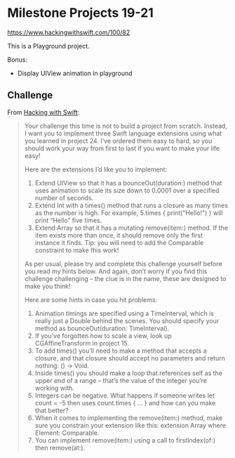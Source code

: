 # Milestone Projects 19-21

https://www.hackingwithswift.com/100/82

This is a Playground project.

Bonus:
- Display UIView animation in playground

## Challenge

From [Hacking with Swift](https://www.hackingwithswift.com/guide/9/3/challenge):
>Your challenge this time is not to build a project from scratch. Instead, I want you to implement three Swift language extensions using what you learned in project 24. I’ve ordered them easy to hard, so you should work your way from first to last if you want to make your life easy!
>
>Here are the extensions I’d like you to implement:
>
>1. Extend UIView so that it has a bounceOut(duration:) method that uses animation to scale its size down to 0.0001 over a specified number of seconds.
>2. Extend Int with a times() method that runs a closure as many times as the number is high. For example, 5.times { print("Hello!") } will print “Hello” five times.
>3. Extend Array so that it has a mutating remove(item:) method. If the item exists more than once, it should remove only the first instance it finds. Tip: you will need to add the Comparable constraint to make this work!
>
>As per usual, please try and complete this challenge yourself before you read my hints below. And again, don’t worry if you find this challenge challenging – the clue is in the name, these are designed to make you think!
>
>Here are some hints in case you hit problems:
>
>1. Animation timings are specified using a TimeInterval, which is really just a Double behind the scenes. You should specify your method as bounceOut(duration: TimeInterval).
>2. If you’ve forgotten how to scale a view, look up CGAffineTransform in project 15.
>3. To add times() you’ll need to make a method that accepts a closure, and that closure should accept no parameters and return nothing: () -> Void.
>4. Inside times() you should make a loop that references self as the upper end of a range – that’s the value of the integer you’re working with.
>5. Integers can be negative. What happens if someone writes let count = -5 then uses count.times { … } and how can you make that better?
>6. When it comes to implementing the remove(item:) method, make sure you constrain your extension like this: extension Array where Element: Comparable.
>7. You can implement remove(item:) using a call to firstIndex(of:) then remove(at:).
